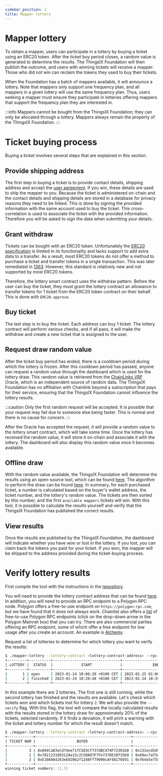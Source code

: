 ```yaml
---
sidebar_position: 1
title: Mapper lottery
---
```


# Mapper lottery
To obtain a mapper, users can participate in a lottery by buying a ticket using
an ERC20 token. After the ticket buy period closes, a random value is generated
to determine the results. The ThingsIX Foundation will then publish the outcome,
and users with winning tickets will receive a mapper. Those who did not win can
reclaim the tokens they used to buy their tickets.

When the Foundation has a batch of mappers available, it will announce a lottery.
Note that mappers only support one frequency plan, and all mappers in a given
lottery will use the same frequency plan. Thus, users seeking a mapper must
ensure they participate in lotteries offering mappers that support the frequency
plan they are interested in.

:::info
Mappers cannot be bought from the ThingsIX Foundation; they can only be
allocated through a lottery. Mappers always remain the property of the ThingsIX
Foundation.
:::

# Ticket buying process
Buying a ticket involves several steps that are explained in this section.

## Provide shipping address
The first step in buying a ticket is to provide contact details, shipping 
address and accept the [user agreement](/files/User_Agreement_for_ThingsIX_Mappers_for_Batch_2023-1.pdf). 
If you win, these details are used to ship the mapper to you. Because the ticket 
is administered on-chain and the contact details and shipping details are stored
in a database for privacy reasons they need to be linked. This is done by signing
the provided information with the same account used to buy the ticket. This
cross-correlation is used to associate the ticket with the provided information.
Therefore you will be asked to sign the data when submitting your details.

## Grant withdraw
Tickets can be bought with an ERC20 token. Unfortunately the 
[ERC20 specification](https://eips.ethereum.org/EIPS/eip-20) is limited in its
functionality and lacks support to add extra data to a transfer. As a result,
most ERC20 tokens do not offer a method to purchase a ticket and transfer tokens
in a single transaction. This was later remediated in
[1363](https://eips.ethereum.org/EIPS/eip-1363). However, this standard is
relatively new and not supported by most ERC20 tokens.

Therefore, the lottery smart contract uses the withdraw pattern. Before the user
can buy the ticket, they must grant the lottery contract an allowance to 
transfer tokens for 1 ticket from the ERC20 token contract on their behalf.
This is done with `ERC20.approve`.

## Buy ticket
The last step is to buy the ticket. Each address can buy 1 ticket. The lottery
contract will perform various checks, and if all pass, it will make the 
withdraw and create a new ticket that is assigned to the user.

## Request draw random value
After the ticket buy period has ended, there is a cooldown period during which
the lottery is frozen. After this cooldown period has passed, anyone can request
a random value through the dashboard which is used for the lottery draw. This 
random value is retrieved from the [ChainLinks VRF](https://chain.link/vrf) 
Oracle, which is an independent source of random data. The ThingsIX Foundation
has no affiliation with Chainlink beyond a subscription that pays for their
service, ensuring that the ThingsIX Foundation cannot influence the lottery
results.

:::caution
Only the first random request will be accepted. It is possible that your request
may fail due to someone else being faster. This is normal and there is no cause
for concern.
:::

After the Oracle has accepted the request, it will provide a random value to the
lottery smart contract, which will take some time. Once the lottery has received
the random value, it will store it on-chain and associate it with the lottery.
The dashboard will also display this random value once it becomes available.

## Offline draw
With the random value available, the ThingsIX Foundation will determine the
results using an open-source tool, which can be found
[here](https://github.com/ThingsIXFoundation/mapper-lottery). The algorithm to
perform the draw can be found [here](https://github.com/ThingsIXFoundation/mapper-lottery/blob/main/draw/draw.go).
In summary, for each purchased ticket, a number is calculated based on the
buyer's wallet address, the ticket number, and the lottery's random value. The
tickets are then sorted by this number, and the first `available mappers` tickets
will win. With this tool, it is possible to calculate the results yourself and
verify that the ThingsIX Foundation has published the correct results.

## View results
Once the results are published by the ThingsIX Foundation, the dashboard will
indicate whether you have won or lost in the lottery. If you lost, you can claim
back the tokens you paid for your ticket. If you won, the mapper will be shipped
to the address provided during the ticket-buying process.

# Verify lottery results
First compile the tool with the instructions in the [repository](https://github.com/ThingsIXFoundation/mapper-lottery).

You will need to provide the lottery contract address that can be found
[here](/developer-documentation/smart-contracts/Contracts.md). In addition, you will need to provide an
RPC endpoint to a Polygon RPC node. Polygon offers a free-to-use endpoint on
`https://polygon-rpc.com`, but we have found that it does not always work.
Chainlist also offers a [list](https://chainlist.org/?search=polygon) of
free-to-use Polygon RPC endpoints (click on the drop-down arrow in the Polygon
Mainnet box) that you can try. There are also commercial parties offering an RPC 
endpoint, some of which offer a free endpoint for low usage after you create an
account. An example is [Alchemy](https://www.alchemy.com).

Request a list of lotteries to determine for which lottery you want to verify
the results:

```bash
$ ./mapper-lottery --lottery-contract <lottery-contract-address> --rpc-endpoint <rpc-endpoint> list
+---------+----------+-------------------------------+-------------------------------+--------------------------------------------------------------------+--------------+--------+-------------------+--------------+--------------------------------------------+
| LOTTERY |  STATUS  |             START             |              END              |                            DRAW RANDOM                             | TICKET PRICE | MAPPER | MAPPERS AVAILABLE | TICKETS SOLD |                   TOKEN                    |
+---------+----------+-------------------------------+-------------------------------+--------------------------------------------------------------------+--------------+--------+-------------------+--------------+--------------------------------------------+
|       1 | open     | 2023-01-24 10:08:20 +0100 CET | 2023-01-25 01:08:20 +0100 CET |                                                                    | 1.0 USDC     | EU868  |                 2 |            0 | 0xE097d6B3100777DC31B34dC2c58fB524C2e76921 |
|       2 | finished | 2023-01-24 10:20:48 +0100 CET | 2023-01-24 10:35:48 +0100 CET | 0xeea7384c878c8cd94352e2c9041c7f61a7b0486cfd768daff7ee0f650e124e89 | 1.0 USDC     | EU868  |                 2 |            3 | 0xE097d6B3100777DC31B34dC2c58fB524C2e76921 |
+---------+----------+-------------------------------+-------------------------------+--------------------------------------------------------------------+--------------+--------+-------------------+--------------+--------------------------------------------+
```

In this example there are 2 lotteries. The first one is still running, while the
second lottery has finished and the results are available. Let's check which
tickets won and which tickets lost for lottery `2`. We will also provide the
`--verify` flag. With this flag, the tool will compare the locally calculated
results with the results stored in the lottery draw for approximately 20% of the
tickets, selected randomly. If it finds a deviation, it will print a warning with
the ticket and lottery number for which the result doesn't match.

```bash
$ ./mapper-lottery --lottery-contract <lottery-contract-address> --rpc-endpoint <rpc-endpoint> tickets 2 --verify
+------------+--------------------------------------------+--------------------------------------------------------------------+--------+
| TICKET NUM |                   BUYER                    |                              DRAW NUM                              | RESULT |
+------------+--------------------------------------------+--------------------------------------------------------------------+--------+
|          3 | 0x094CaB3eCd74ee71fC583CF737dBC474F72301b0 | 0x131ecd5d9e8bb660b71c52826d18a59d03264d365b2caf24ae95dff9a49b8780 | won    |
|          1 | 0x782123189312Aa15c2C50A87F7Fe737DE38f3569 | 0x69ec7af3ebb1df1fd21b1aa49a8bfc1fc9d6a6887d8808ba5e8fbd22573b11b3 | won    |
|          2 | 0xE10A9A4263eE02062f1248Ff79090cAF48176E01 | 0xf64e5e758d3e9a0bdda35f484eaee1fcd7a5e9a92a84f8ade1f4bd9423818cae | lost   |
+------------+--------------------------------------------+--------------------------------------------------------------------+--------+
winning ticket numbers: [1,3]
```

